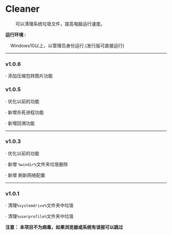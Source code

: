 # Cleaner

        可以清理系统垃圾文件，提高电脑运行速度。

**运行环境 :**

    Windows10以上，以管理员身份运行.(发行版可直接运行)  

---
### v1.0.6

· 添加压缩包转图片功能

### v1.0.5

· 优化以前的功能

· 新增杀死进程功能

· 新增回溯功能

---

### v1.0.3

· 优化以前的功能

· 新增 `%windir%`文件夹垃圾删除

· 新增 刷新网络配置

---

### v1.0.1

· 清理`%systemdrive%`文件夹中垃圾

· 清理`%userprofile%`文件夹中垃圾

**注意： 
        本项目不为病毒，如果浏览器或系统有误报可以跳过**

